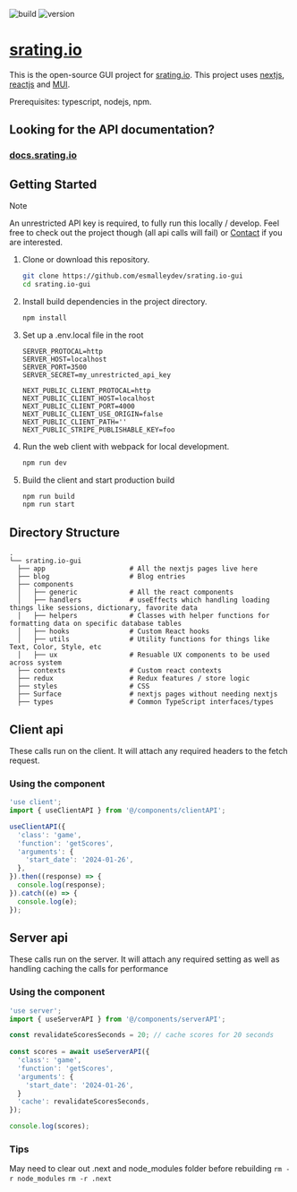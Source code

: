 ![build](https://github.com/esmalleydev/srating.io-gui/actions/workflows/build.js.yml/badge.svg)
![version](https://img.shields.io/github/package-json/v/esmalleydev/srating.io-gui)
# [srating.io](https://srating.io)

This is the open-source GUI project for [srating.io](https://srating.io). This project uses [nextjs](https://nextjs.org/), [reactjs](https://reactjs.org/) and [MUI](https://mui.com/material-ui/getting-started/overview/).

Prerequisites: typescript, nodejs, npm.

## Looking for the API documentation?
### [docs.srating.io](https://docs.srating.io)

## Getting Started
> [!NOTE]
> An unrestricted API key is required, to fully run this locally / develop.
> Feel free to check out the project though (all api calls will fail) or [Contact](contact@srating.io) if you are interested.

1. Clone or download this repository.

    ```sh
    git clone https://github.com/esmalleydev/srating.io-gui
    cd srating.io-gui
    ```

2. Install build dependencies in the project directory.

    ```sh
    npm install
    ```
3. Set up a .env.local file in the root

    ```
    SERVER_PROTOCAL=http
    SERVER_HOST=localhost
    SERVER_PORT=3500
    SERVER_SECRET=my_unrestricted_api_key

    NEXT_PUBLIC_CLIENT_PROTOCAL=http
    NEXT_PUBLIC_CLIENT_HOST=localhost
    NEXT_PUBLIC_CLIENT_PORT=4000
    NEXT_PUBLIC_CLIENT_USE_ORIGIN=false
    NEXT_PUBLIC_CLIENT_PATH=''
    NEXT_PUBLIC_STRIPE_PUBLISHABLE_KEY=foo
    ```

4. Run the web client with webpack for local development.

    ```sh
    npm run dev
    ```

5. Build the client and start production build

    ```sh
    npm run build
    npm run start
    ```

## Directory Structure

```
.
└── srating.io-gui
  ├── app                     # All the nextjs pages live here
  ├── blog                    # Blog entries
  ├── components              
  │   ├── generic             # All the react components
  │   ├── handlers            # useEffects which handling loading things like sessions, dictionary, favorite data
  │   ├── helpers             # Classes with helper functions for formatting data on specific database tables
  │   ├── hooks               # Custom React hooks
  │   ├── utils               # Utility functions for things like Text, Color, Style, etc
  │   ├── ux                  # Resuable UX components to be used across system
  ├── contexts                # Custom react contexts
  ├── redux                   # Redux features / store logic
  ├── styles                  # CSS
  ├── Surface                 # nextjs pages without needing nextjs
  ├── types                   # Common TypeScript interfaces/types
```

## Client api
These calls run on the client. It will attach any required headers to the fetch request.

### Using the component
```jsx
'use client';
import { useClientAPI } from '@/components/clientAPI';

useClientAPI({
  'class': 'game',
  'function': 'getScores',
  'arguments': {
    'start_date': '2024-01-26',
  },
}).then((response) => {
  console.log(response);
}).catch((e) => {
  console.log(e);
});
```

## Server api
These calls run on the server. It will attach any required setting as well as handling caching the calls for performance

### Using the component
```jsx
'use server';
import { useServerAPI } from '@/components/serverAPI';

const revalidateScoresSeconds = 20; // cache scores for 20 seconds
  
const scores = await useServerAPI({
  'class': 'game',
  'function': 'getScores',
  'arguments': {
    'start_date': '2024-01-26',
  }
  'cache': revalidateScoresSeconds,
});

console.log(scores);
```


### Tips
May need to clear out .next and node_modules folder before rebuilding
`rm -r node_modules`
`rm -r .next`




<!-- ![status](https://img.shields.io/uptimerobot/status/m793600490-481ed5a22e5d58de53fdb32a) -->
<!-- ![uptime](https://img.shields.io/uptimerobot/ratio/7/m793600490-481ed5a22e5d58de53fdb32a) -->


